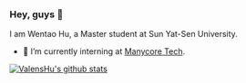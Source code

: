 ### Hey, guys 👋

I am Wentao Hu, a Master student at Sun Yat-Sen University.

- 🔭 I’m currently interning at [Manycore Tech](https://www.coohom.com/?hl=zh-CN).

[![ValensHu's github stats](https://github-readme-stats.vercel.app/api?username=ValensHu "![ValensHu's github stats")](https://github.com/ValensHu/github-readme-stats)
<!--
**ValensHu/ValensHu** is a ✨ _special_ ✨ repository because its `README.md` (this file) appears on your GitHub profile.

Here are some ideas to get you started:

- 🔭 I’m currently working on ...
- 🌱 I’m currently learning ...
- 👯 I’m looking to collaborate on ...
- 🤔 I’m looking for help with ...
- 💬 Ask me about ...
- 📫 How to reach me: ...
- 😄 Pronouns: ...
- ⚡ Fun fact: ...
-->
